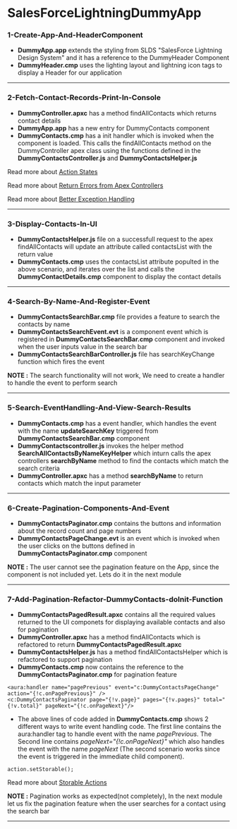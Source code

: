 # SalesForceLightningDummyApp

### 1-Create-App-And-HeaderComponent
* <b>DummyApp.app</b> extends the styling from SLDS "SalesForce Lightning Design System" and it has a reference to the DummyHeader Component
* <b>DummyHeader.cmp</b> uses the lighting layout and lightning icon tags to display a Header for our application

-----------------------------------------------------------------------------------------------------------------------------

### 2-Fetch-Contact-Records-Print-In-Console
* <b>DummyController.apxc</b> has a method findAllContacts which returns contact details
* <b>DummyApp.app</b> has a new entry for DummyContacts component
* <b>DummyContacts.cmp</b> has a init handler which is invoked when the component is loaded. This calls the findAllContacts method on the DummyController apex class using the functions defined in the <b>DummyContactsController.js</b> and <b>DummyContactsHelper.js</b>

Read more about
[Action States](https://developer.salesforce.com/docs/atlas.en-us.lightning.meta/lightning/controllers_server_actions_states.htm)

Read more about
[Return Errors from Apex Controllers](https://developer.salesforce.com/docs/atlas.en-us.lightning.meta/lightning/controllers_server_apex_custom_errors.htm)

Read more about
[Better Exception Handling](https://developer.salesforce.com/blogs/2017/09/error-handling-best-practices-lightning-apex.html)

-----------------------------------------------------------------------------------------------------------------------------

### 3-Display-Contacts-In-UI
* <b>DummyContactsHelper.js</b> file on a successfull request to the apex findAllContacts will update an attribute called contactsList with the return value
* <b>DummyContacts.cmp</b> uses the contactsList attribute populted in the above scenario, and iterates over the list and calls the <b>DummyContactDetails.cmp</b> component to display the contact details

-----------------------------------------------------------------------------------------------------------------------------

### 4-Search-By-Name-And-Register-Event
* <b>DummyContactsSearchBar.cmp</b> file provides a feature to search the contacts by name
* <b>DummyContactsSearchEvent.evt</b> is a component event which is registered in <b>DummyContactsSearchBar.cmp</b> component and invoked when the user inputs value in the search bar
* <b>DummyContactsSearchBarController.js</b> file has searchKeyChange function which fires the event

<b>NOTE :</b> The search functionality will not work, We need to create a handler to handle the event to perform search

-----------------------------------------------------------------------------------------------------------------------------

### 5-Search-EventHandling-And-View-Search-Results
* <b>DummyContacts.cmp</b> has a event handler, which handles the event with the name <b>updateSearchKey</b> triggered from <b>DummyContactsSearchBar.cmp</b> component
* <b>DummyContactscontroller.js</b> invokes the helper method <b>SearchAllContactsByNameKeyHelper</b> which inturn calls the apex controllers <b>searchByName</b> method to find the contacts which match the search criteria 
* <b>DummyController.apxc</b> has a method <b>searchByName</b> to return contacts which match the input parameter

-----------------------------------------------------------------------------------------------------------------------------

### 6-Create-Pagination-Components-And-Event
* <b>DummyContactsPaginator.cmp</b> contains the buttons and information about the record count and page numbers
* <b>DummyContactsPageChange.evt</b> is an event which is invoked when the user clicks on the buttons defined in <b>DummyContactsPaginator.cmp</b> component

<b>NOTE :</b> The user cannot see the pagination feature on the App, since the component is not included yet. Lets do it in the next module

-----------------------------------------------------------------------------------------------------------------------------

### 7-Add-Pagination-Refactor-DummyContacts-doInit-Function
* <b>DummyContactsPagedResult.apxc</b> contains all the required values returned to the UI componets for displaying available contacts and also for pagination
* <b>DummyController.apxc</b> has a method findAllContacts which is refactored to return <b>DummyContactsPagedResult.apxc</b>
* <b>DummyContactsHelper.js</b> has a method findAllContactsHelper which is refactored to support pagination
* <b>DummyContacts.cmp</b> now contains the reference to the <b>DummyContactsPaginator.cmp</b> for pagination feature

```
<aura:handler name="pagePrevious" event="c:DummyContactsPageChange" action="{!c.onPagePrevious}" />    
<c:DummyContactsPaginator page="{!v.page}" pages="{!v.pages}" total="{!v.total}" pageNext="{!c.onPageNext}"/>
```
- The above lines of code added in <b>DummyContacts.cmp</b> shows 2 different ways to write event handling code. The first line contains the aura:handler tag to handle event with the name _pagePrevious_. The Second line contains _pageNext="{!c.onPageNext}"_ which also handles the event with the name _pageNext_ (The second scenario works since the event is triggered in the immediate child component). 

```
action.setStorable();
```
Read more about
[Storable Actions](https://developer.salesforce.com/blogs/developer-relations/2017/03/lightning-components-best-practices-caching-data-storable-actions.html)

<b>NOTE :</b> Pagination works as expected(not completely), In the next module let us fix the pagination feature when the user searches for a contact using the search bar

-----------------------------------------------------------------------------------------------------------------------------


